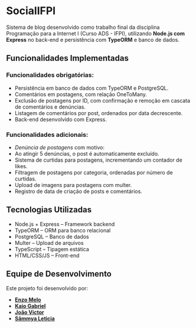 # SocialIFPI

Sistema de blog desenvolvido como trabalho final da disciplina Programação para a Internet I (Curso ADS - IFPI), utilizando **Node.js com Express** no back-end e persistência com **TypeORM** e banco de dados.

## Funcionalidades Implementadas

### Funcionalidades obrigatórias:

-  Persistência em banco de dados com TypeORM e PostgreSQL.
-  Comentários em postagens, com relação OneToMany.
-  Exclusão de postagens por ID, com confirmação e remoção em cascata de comentários e denúncias.
-  Listagem de comentários por post, ordenados por data decrescente.
-  Back-end desenvolvido com Express.

### Funcionalidades adicionais:

-  *Denúncia de postagens* com motivo:
  - Ao atingir 5 denúncias, o post é automaticamente excluído.
-  Sistema de curtidas para postagens, incrementando um contador de likes.
-  Filtragem de postagens por categoria, ordenadas por número de curtidas.
-  Upload de imagens para postagens com multer.
-  Registro de data de criação de posts e comentários.

## Tecnologias Utilizadas

- Node.js + Express – Framework backend
- TypeORM – ORM para banco relacional
- PostgreSQL – Banco de dados
- Multer – Upload de arquivos
- TypeScript – Tipagem estática
- HTML/CSS/JS – Front-end 

## Equipe de Desenvolvimento

Este projeto foi desenvolvido por:

- **[Enzo Melo](https://github.com/EnzoMello)**  
- **[Kaio Gabriel](https://github.com/KaioGabriel-the)**  
- **[João Victor](https://github.com/victordev018)**  
- **[Sâmmya Leticia](https://github.com/samleticias)**
